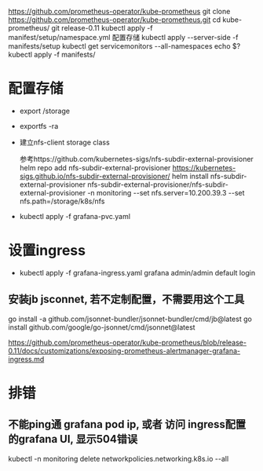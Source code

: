 https://github.com/prometheus-operator/kube-prometheus
git clone https://github.com/prometheus-operator/kube-prometheus.git
cd kube-prometheus/
git release-0.11
kubectl apply -f manifest/setup/namespace.yml
配置存储
kubectl apply --server-side -f manifests/setup
kubectl get servicemonitors --all-namespaces
echo $?
kubectl apply -f manifests/

# 配置存储
- export /storage
- exportfs -ra
- 建立nfs-client storage class

    参考https://github.com/kubernetes-sigs/nfs-subdir-external-provisioner
    helm repo add nfs-subdir-external-provisioner https://kubernetes-sigs.github.io/nfs-subdir-external-provisioner/
    helm install nfs-subdir-external-provisioner nfs-subdir-external-provisioner/nfs-subdir-external-provisioner -n monitoring --set nfs.server=10.200.39.3 --set nfs.path=/storage/k8s/nfs
- kubectl apply -f grafana-pvc.yaml

# 设置ingress
- kubectl apply -f grafana-ingress.yaml
  grafana admin/admin default login

## 安装jb jsconnet, 若不定制配置，不需要用这个工具
go install -a github.com/jsonnet-bundler/jsonnet-bundler/cmd/jb@latest
go install github.com/google/go-jsonnet/cmd/jsonnet@latest

https://github.com/prometheus-operator/kube-prometheus/blob/release-0.11/docs/customizations/exposing-prometheus-alertmanager-grafana-ingress.md


# 排错
## 不能ping通 grafana pod ip, 或者 访问 ingress配置的grafana UI, 显示504错误
kubectl -n monitoring delete networkpolicies.networking.k8s.io --all
